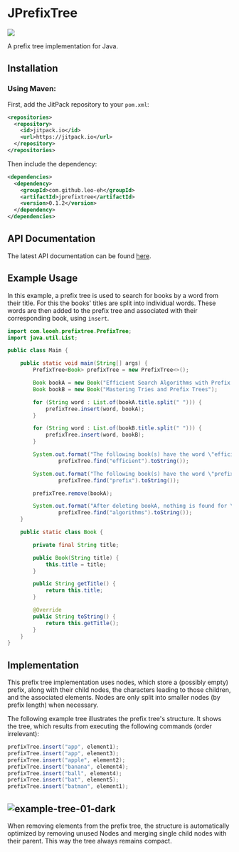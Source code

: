 # JPrefixTree
[![](https://jitpack.io/v/leo-eh/jprefixtree.svg)](https://jitpack.io/#leo-eh/jprefixtree)

A prefix tree implementation for Java.

## Installation
### Using Maven:
First, add the JitPack repository to your `pom.xml`:
```xml
<repositories>
  <repository>
    <id>jitpack.io</id>
    <url>https://jitpack.io</url>
  </repository>
</repositories>
```
Then include the dependency:
```xml
<dependencies>
  <dependency>
    <groupId>com.github.leo-eh</groupId>
    <artifactId>jprefixtree</artifactId>
    <version>0.1.2</version>
  </dependency>
</dependencies>
```

## API Documentation
The latest API documentation can be found [here](https://jitpack.io/com/github/leo-eh/jprefixtree/latest/javadoc/).

## Example Usage
In this example, a prefix tree is used to search for books by a word from their title.
For this the books' titles are split into individual words. These words are then added to the prefix
tree and associated with their corresponding book, using `insert`.

```java
import com.leoeh.prefixtree.PrefixTree;
import java.util.List;

public class Main {

    public static void main(String[] args) {
        PrefixTree<Book> prefixTree = new PrefixTree<>();

        Book bookA = new Book("Efficient Search Algorithms with Prefix Trees");
        Book bookB = new Book("Mastering Tries and Prefix Trees");

        for (String word : List.of(bookA.title.split(" "))) {
            prefixTree.insert(word, bookA);
        }

        for (String word : List.of(bookB.title.split(" "))) {
            prefixTree.insert(word, bookB);
        }

        System.out.format("The following book(s) have the word \"efficient\" in their titles: %s%n",
                prefixTree.find("efficient").toString());

        System.out.format("The following book(s) have the word \"prefix\" in their titles: %s%n",
                prefixTree.find("prefix").toString());

        prefixTree.remove(bookA);

        System.out.format("After deleting bookA, nothing is found for \"algorithms\": %s%n ",
                prefixTree.find("algorithms").toString());
    }

    public static class Book {

        private final String title;

        public Book(String title) {
            this.title = title;
        }

        public String getTitle() {
            return this.title;
        }

        @Override
        public String toString() {
            return this.getTitle();
        }
    }
}
```

## Implementation

This prefix tree implementation uses nodes, which store a (possibly empty) prefix, along with their
child nodes, the characters leading to those children, and the associated elements. Nodes are only
split into smaller nodes (by prefix length) when necessary.

The following example tree illustrates the prefix tree's structure.
It shows the tree, which results from executing the following commands (order irrelevant):
```java
prefixTree.insert("app", element1);
prefixTree.insert("app", element3);
prefixTree.insert("apple", element2);
prefixTree.insert("banana", element4);
prefixTree.insert("ball", element4);
prefixTree.insert("bat", element5);
prefixTree.insert("batman", element1);
```

![example-tree-01-dark](https://github.com/user-attachments/assets/5d9f2b2d-2245-4b99-b7e8-b27b6c6384c2)
----------------------------------------------------------------------------------------------------
When removing elements from the prefix tree, the structure is automatically optimized by removing
unused Nodes and merging single child nodes with their parent.
This way the tree always remains compact.






